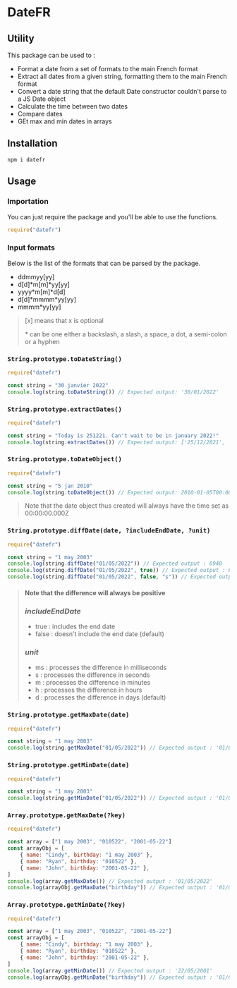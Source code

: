 # DateFR

## Utility

This package can be used to :

- Format a date from a set of formats to the main French format
- Extract all dates from a given string, formatting them to the main French format
- Convert a date string that the default Date constructor couldn't parse to a JS Date object
- Calculate the time between two dates
- Compare dates
- GEt max and min dates in arrays

## Installation

```
npm i datefr
```

## Usage

### Importation

You can just require the package and you'll be able to use the functions.

```js
require("datefr")
```

### Input formats

Below is the list of the formats that can be parsed by the package.

- ddmmyy[yy]
- d[d]\*m[m]\*yy[yy]
- yyyy\*m[m]\*d[d]
- d[d]\*mmmm\*yy[yy]
- mmmm\*yy[yy]

> [x] means that x is optional
>
> \* can be one either a backslash, a slash, a space, a dot, a semi-colon or a hyphen

### `String.prototype.toDateString()`

```js
require("datefr")

const string = "30 janvier 2022"
console.log(string.toDateString()) // Expected output: '30/01/2022'
```

### `String.prototype.extractDates()`

```js
require("datefr")

const string = "Today is 251221. Can't wait to be in january 2022!"
console.log(string.extractDates()) // Expected output: ['25/12/2021', '01/2022']
```

### `String.prototype.toDateObject()`

```js
require("datefr")

const string = "5 jan 2010"
console.log(string.toDateObject()) // Expected output: 2010-01-05T00:00:00.000Z
```

> Note that the date object thus created will always have the time set as 00:00:00.000Z

### `String.prototype.diffDate(date, ?includeEndDate, ?unit)`

```js
require("datefr")

const string = "1 may 2003"
console.log(string.diffDate("01/05/2022")) // Expected output : 6940
console.log(string.diffDate("01/05/2022", true)) // Expected output : 6941
console.log(string.diffDate("01/05/2022", false, "s")) // Expected output : 599616000
```

> #### Note that the difference will always be positive
>
> ### _includeEndDate_
>
> - true : includes the end date
> - false : doesn't include the end date (default)
>
> ### _unit_
>
> - ms : processes the difference in milliseconds
> - s : processes the difference in seconds
> - m : processes the difference in minutes
> - h : processes the difference in hours
> - d : processes the difference in days (default)

### `String.prototype.getMaxDate(date)`

```js
require("datefr")

const string = "1 may 2003"
console.log(string.getMaxDate("01/05/2022")) // Expected output : '01/05/2022'
```

### `String.prototype.getMinDate(date)`

```js
require("datefr")

const string = "1 may 2003"
console.log(string.getMinDate("01/05/2022")) // Expected output : '01/05/2003'
```

### `Array.prototype.getMaxDate(?key)`

```js
require("datefr")

const array = ["1 may 2003", "010522", "2001-05-22"]
const arrayObj = [
	{ name: "Cindy", birthday: "1 may 2003" },
	{ name: "Ryan", birthday: "010522" },
	{ name: "John", birthday: "2001-05-22" },
]
console.log(array.getMaxDate()) // Expected output : '01/05/2022'
console.log(arrayObj.getMaxDate("birthday")) // Expected output : '01/05/2022'
```

### `Array.prototype.getMinDate(?key)`

```js
require("datefr")

const array = ["1 may 2003", "010522", "2001-05-22"]
const arrayObj = [
	{ name: "Cindy", birthday: "1 may 2003" },
	{ name: "Ryan", birthday: "010522" },
	{ name: "John", birthday: "2001-05-22" },
]
console.log(array.getMinDate()) // Expected output : '22/05/2001'
console.log(arrayObj.getMinDate("birthday")) // Expected output : '01/05/2022'
```
